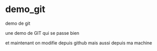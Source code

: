 # demo_git
demo de git

une demo de GIT qui se passe bien

et maintenant on modifie depuis github 
mais aussi depuis ma machine 
